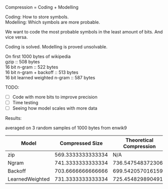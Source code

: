 Compression = Coding + Modelling

Coding: How to store symbols.  
Modelling: Which symbols are more probable.

We want to code the most probable symbols in the least amount of bits. And vice versa.

Coding is solved.
Modelling is proved unsolvable.

On first 1000 bytes of wikipedia  
gzip :: 508 bytes  
16 bit n-gram :: 522 bytes  
16 bit n-gram + backoff :: 513 bytes  
16 bit learned weighted n-gram :: 587 bytes

TODO:
- [ ] Code with more bits to improve precision
- [ ] Time testing
- [ ] Seeing how model scales with more data

Results: 

 averaged on 3 random samples of 1000 bytes from enwik9

| Model | Compressed Size | Theoretical Compression |
| --- | --- | --- |
| zip | 569.3333333333334 | N/A |
| Ngram | 741.3333333333334 | 736.5475483723066 |
| Backoff | 703.6666666666666 | 699.5420570161597 |
| LearnedWeighted | 731.3333333333334 | 725.454829890491 |
